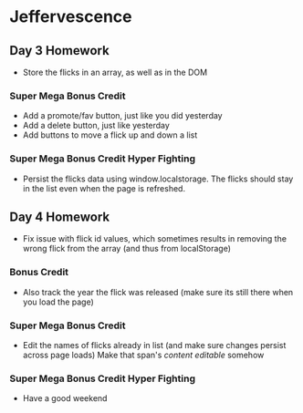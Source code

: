 # Jeffervescence

## Day 3 Homework

* Store the flicks in an array, as well as in the DOM

### Super Mega Bonus Credit

* Add a promote/fav button, just like you did yesterday
* Add a delete button, just like yesterday
* Add buttons to move a flick up and down a list

### Super Mega Bonus Credit Hyper Fighting

* Persist the flicks data using window.localstorage. The flicks should stay in the list even when the page is refreshed.

## Day 4 Homework

* Fix issue with flick id values, which sometimes results in removing the wrong flick from the array (and thus from localStorage)

### Bonus Credit

* Also track the year the flick was released (make sure its still there when you load the page)

### Super Mega Bonus Credit

* Edit the names of flicks already in list (and make sure changes persist across page loads) Make that span's _content editable_ somehow

### Super Mega Bonus Credit Hyper Fighting

* Have a good weekend
